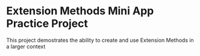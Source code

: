 # Extension Methods Mini App Practice Project

This project demostrates the ability to create and use Extension Methods in a larger context
